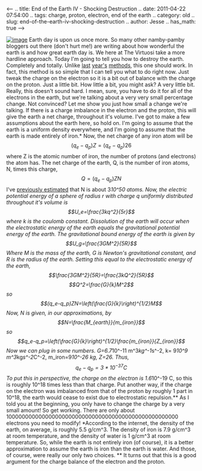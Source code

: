 <--
.. title: End of the Earth IV - Shocking Destruction
.. date: 2011-04-22 07:54:00
.. tags: charge, proton, electron, end of the earth
.. category: old
.. slug: end-of-the-earth-iv-shocking-destruction
.. author: Jesse
.. has_math: true
-->


[![image](http://4.bp.blogspot.com/-aa4EF60W7m0/TbCwQ8Vc3WI/AAAAAAAAAEU/03HiJiGJ6hc/s200/exploding-earth11.jpg)](http://4.bp.blogspot.com/-aa4EF60W7m0/TbCwQ8Vc3WI/AAAAAAAAAEU/03HiJiGJ6hc/s1600/exploding-earth11.jpg)
Earth day is upon us once more. So many other namby-pamby bloggers out
there (don't hurt me!) are writing about how wonderful the earth is and
how great earth day is. We here at The Virtuosi take a more hardline
approach. Today I'm going to tell you how to destroy the earth.
Completely and totally. Unlike
[last](http://thevirtuosi.blogspot.com/2010/04/end-of-earth-physics-i.html)
[year's](http://thevirtuosi.blogspot.com/2010/04/end-of-earth-ii-blaze-of-glory.html)
[methods](http://thevirtuosi.blogspot.com/2010/04/end-of-earth-physics-iii-asteroids.html),
this one should work. In fact, this method is so simple that I can tell
you what to do right now. Just tweak the charge on the electron so it is
a bit out of balance with the charge on the proton. Just a little bit.
How little a bit, you might ask? A very little bit. Really, this doesn't
sound hard. I mean, sure, you have to do it for all of the electrons in
the earth, but we're talking about a very very small percentage change.
Not convinced? Let me show you just how small a change we're talking. If
there is a charge imbalance in the electron and the proton, this will
give the earth a net charge, throughout it's volume. I've got to make a
few assumptions about the earth here, so hold on. I'm going to assume
that the earth is a uniform density everywhere, and I'm going to assume
that the earth is made entirely of iron.* Now, the net charge of any
iron atom will be $$ (q_e-q_p)Z=(q_e-q_p)26$$ where Z is the atomic
number of iron, the number of protons (and electrons) the atom has. The
net charge of the earth, Q, is the number of iron atoms, N, times this
charge, $$Q=(q_e-q_p)ZN$$ I've [previously
estimated](http://thevirtuosi.blogspot.com/2010/04/end-of-earth-ii-blaze-of-glory.html)
that N is about 3*10^50 atoms. Now, the electric potential energy of a
sphere of radius r with charge q uniformly distributed throughout it's
volume is $$U_e=\frac{3kq^2}{5r}$$ where k is the coulomb constant.
Dissolution of the earth will occur when the electrostatic energy of the
earth equals the gravitational potential energy of the earth. The
gravitational bound energy of the earth is given by
$$U_g=\frac{3GM^2}{5R}$$ Where M is the mass of the earth, G is
Newton's gravitational constant, and R is the radius of the earth.
Setting this equal to the electrostatic energy of the earth,
$$\frac{3GM^2}{5R}=\frac{3kQ^2}{5R}$$ $$Q^2=\frac{G}{k}M^2$$ so
$$(q_e-q_p)ZN=\left(\frac{G}{k}\right)^{1/2}M$$ Now, N is given,
in our approximations, by $$N=\frac{M_{earth}}{m_{iron}}$$ so
$$q_e-q_p=\left(\frac{G}{k}\right)^{1/2}\frac{m_{iron}}{Z_{iron}}$$
Now we can plug in some numbers. G=6.7*10^-11 m^3*kg^-1*s^-2, k=
9*10^9 m^3*kg*s^-2*C^-2, m_iron=9*10^-26 kg, Z=26. Thus,
$$q_e-q_p=3*10^{-37} C$$ To put this in perspective, the charge on
the electron is 1.6*10^-19 C, so this is roughly 10^18 times less
than that charge. Put another way, if the charge on the electron was
imbalanced from that of the proton by roughly 1 part in 10^18, the
earth would cease to exist due to electrostatic repulsion.** As I told
you at the beginning, you only have to change the charge by a very small
amount! So get working. There are only about
1000000000000000000000000000000000000000000000000000 electrons you need
to modify! *According to the internet, the density of the earth, on
average, is roughly 5.5 g/cm^3. The density of iron is 7.9 g/cm^3 at
room temperature, and the density of water is 1 g/cm^3 at room
temperature. So, while the earth is not entirely iron (of course), it is
a better approximation to assume the earth is iron than the earth is
water. And those, of course, were really our only two choices. ** It
turns out that this is a good argument for the charge balance of the
electron and the proton.
